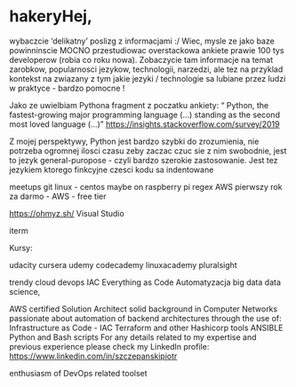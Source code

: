 # hakeryHej, 
wybaczcie ‘delikatny’ poslizg z informacjami :/ 
Wiec, mysle ze jako baze powinninscie MOCNO przestudiowac overstackowa ankiete prawie 100 tys developerow (robia co roku nowa). 
Zobaczycie tam informacje na temat zarobkow, popularnosci jezykow, technologii, narzedzi, ale tez  na przyklad kontekst na zwiazany z tym jakie jezyki / technologie sa lubiane przez ludzi w praktyce   - bardzo pomocne !  

Jako ze uwielbiam Pythona fragment z poczatku ankiety: 
“ Python, the fastest-growing major programming language (...) standing as the second most loved language (...)” 
https://insights.stackoverflow.com/survey/2019

Z mojej perspektywy, Python jest bardzo szybki do zrozumienia, nie potrzeba ogromnej ilosci czasu zeby zaczac czuc sie z nim swobodnie, jest to jezyk general-puropose - czyli bardzo szerokie zastosowanie. 
Jest tez jezykiem ktorego finkcyjne czesci kodu sa indentowane 
  

meetups
git
linux - centos maybe on raspberry pi
regex 
AWS pierwszy rok za darmo - AWS - free tier

https://ohmyz.sh/
Visual Studio 

iterm

Kursy:

udacity 
cursera
udemy
codecademy
linuxacademy
pluralsight

trendy
cloud
devops
IAC
Everything as Code
Automatyzacja
big data
data science, 











   



AWS certified Solution Architect
solid background in Computer Networks
passionate about automation of backend architectures through the use of:
Infrastructure as Code - IAC
Terraform and other Hashicorp tools
ANSIBLE
Python and Bash scripts
For any details related to my expertise and previous experience please check my LinkedIn profile:
https://www.linkedin.com/in/szczepanskipiotr

enthusiasm of DevOps  related toolset












